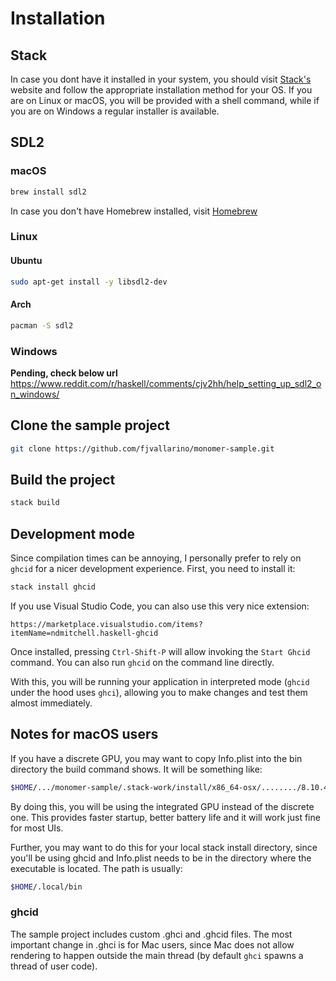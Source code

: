 # Installation

## Stack

In case you dont have it installed in your system, you should visit
[Stack's](https://docs.haskellstack.org/en/stable/install_and_upgrade/) website
and follow the appropriate installation method for your OS. If you are on
Linux or macOS, you will be provided with a shell command, while if you are on
Windows a regular installer is available.

## SDL2

### macOS

```bash
brew install sdl2
```

In case you don't have Homebrew installed, visit [Homebrew](https://brew.sh)

### Linux

#### Ubuntu

```bash
sudo apt-get install -y libsdl2-dev
```

#### Arch

```bash
pacman -S sdl2
```

### Windows

**Pending, check below url**
https://www.reddit.com/r/haskell/comments/cjv2hh/help_setting_up_sdl2_on_windows/

## Clone the sample project

```bash
git clone https://github.com/fjvallarino/monomer-sample.git
```

## Build the project

```bash
stack build
```

## Development mode

Since compilation times can be annoying, I personally prefer to rely on `ghcid`
for a nicer development experience. First, you need to install it:

```bash
stack install ghcid
```

If you use Visual Studio Code, you can also use this very nice extension:

```
https://marketplace.visualstudio.com/items?itemName=ndmitchell.haskell-ghcid
```

Once installed, pressing `Ctrl-Shift-P` will allow invoking the `Start Ghcid`
command. You can also run `ghcid` on the command line directly.

With this, you will be running your application in interpreted mode (`ghcid`
under the hood uses `ghci`), allowing you to make changes and test them almost
immediately.

## Notes for macOS users

If you have a discrete GPU, you may want to copy Info.plist into the bin directory
the build command shows. It will be something like:

```bash
$HOME/.../monomer-sample/.stack-work/install/x86_64-osx/......../8.10.4/bin
```

By doing this, you will be using the integrated GPU instead of the discrete one.
This provides faster startup, better battery life and it will work just fine for
most UIs.

Further, you may want to do this for your local stack install directory, since
you'll be using ghcid and Info.plist needs to be in the directory where the
executable is located. The path is usually:

```bash
$HOME/.local/bin
```

### ghcid

The sample project includes custom .ghci and .ghcid files. The most important
change in .ghci is for Mac users, since Mac does not allow rendering to happen
outside the main thread (by default `ghci` spawns a thread of user code).
